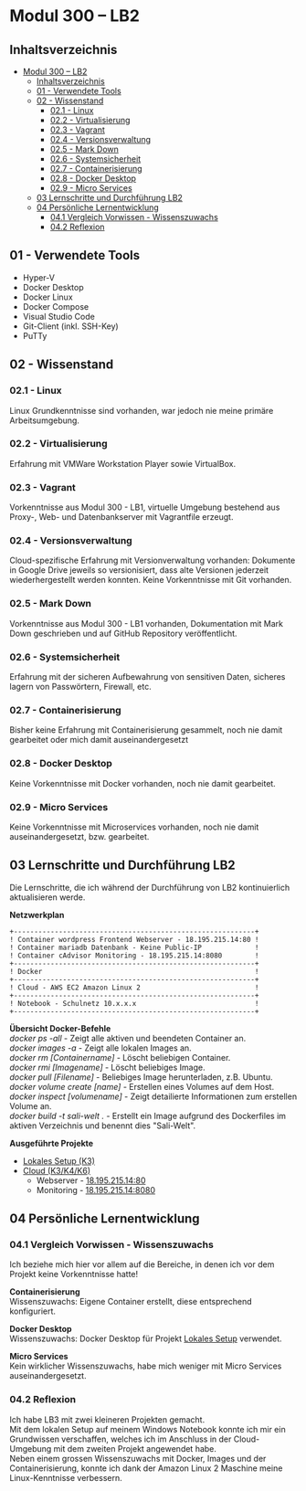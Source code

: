 # Modul 300 – LB2

## Inhaltsverzeichnis
- [Modul 300 – LB2](#modul-300-%E2%80%93-lb2)
  - [Inhaltsverzeichnis](#inhaltsverzeichnis)
  - [01 - Verwendete Tools](#01---verwendete-tools)
  - [02 - Wissenstand](#02---wissenstand)
    - [02.1 - Linux](#021---linux)
    - [02.2 - Virtualisierung](#022---virtualisierung)
    - [02.3 - Vagrant](#023---vagrant)
    - [02.4 - Versionsverwaltung](#024---versionsverwaltung)
    - [02.5 - Mark Down](#025---mark-down)
    - [02.6 - Systemsicherheit](#026---systemsicherheit)
    - [02.7 - Containerisierung](#027---containerisierung)
    - [02.8 - Docker Desktop](#028---docker-desktop)
    - [02.9 - Micro Services](#029---micro-services)
  - [03 Lernschritte und Durchführung LB2](#03-lernschritte-und-durchf%C3%BChrung-lb2)
  - [04 Persönliche Lernentwicklung](#04-pers%C3%B6nliche-lernentwicklung)
    - [04.1 Vergleich Vorwissen - Wissenszuwachs](#041-vergleich-vorwissen---wissenszuwachs)
    - [04.2 Reflexion](#042-reflexion)


## 01 - Verwendete Tools
* Hyper-V
* Docker Desktop
* Docker Linux
* Docker Compose
* Visual Studio Code
* Git-Client (inkl. SSH-Key)
* PuTTy
  
## 02 - Wissenstand

### 02.1 - Linux
Linux Grundkenntnisse sind vorhanden, war jedoch nie meine primäre Arbeitsumgebung.

### 02.2 - Virtualisierung
Erfahrung mit VMWare Workstation Player sowie VirtualBox.

### 02.3 - Vagrant
Vorkenntnisse aus Modul 300 - LB1, virtuelle Umgebung bestehend aus Proxy-, Web- und Datenbankserver mit Vagrantfile erzeugt.  

### 02.4 - Versionsverwaltung
Cloud-spezifische Erfahrung mit Versionverwaltung vorhanden: Dokumente in Google Drive jeweils so versionisiert, dass alte Versionen jederzeit wiederhergestellt werden konnten.
Keine Vorkenntnisse mit Git vorhanden.

### 02.5 - Mark Down
Vorkenntnisse aus Modul 300 - LB1 vorhanden, Dokumentation mit Mark Down geschrieben und auf GitHub Repository veröffentlicht.

### 02.6 - Systemsicherheit
Erfahrung mit der sicheren Aufbewahrung von sensitiven Daten, sicheres lagern von Passwörtern, Firewall, etc.  

### 02.7 - Containerisierung
Bisher keine Erfahrung mit Containerisierung gesammelt, noch nie damit gearbeitet oder mich damit auseinandergesetzt  

### 02.8 - Docker Desktop
Keine Vorkenntnisse mit Docker vorhanden, noch nie damit gearbeitet.  

### 02.9 - Micro Services
Keine Vorkenntnisse mit Microservices vorhanden, noch nie damit auseinandergesetzt, bzw. gearbeitet.  

## 03 Lernschritte und Durchführung LB2
Die Lernschritte, die ich während der Durchführung von LB2 kontinuierlich aktualisieren werde.  

**Netzwerkplan**  
```
+-----------------------------------------------------------+
! Container wordpress Frontend Webserver - 18.195.215.14:80 !
! Container mariadb Datenbank - Keine Public-IP             !
! Container cAdvisor Monitoring - 18.195.215.14:8080        !
+-----------------------------------------------------------+
! Docker                                                    !
+-----------------------------------------------------------+
! Cloud - AWS EC2 Amazon Linux 2                            !
+-----------------------------------------------------------+
! Notebook - Schulnetz 10.x.x.x                             !
+-----------------------------------------------------------+
```

**Übersicht Docker-Befehle**  
*docker ps -all*                                                - Zeigt alle aktiven und beendeten Container an.  
*docker images -a*                                              - Zeigt alle lokalen Images an.  
*docker rm [Containername]*                                     - Löscht beliebigen Container.  
*docker rmi [Imagename]*                                        - Löscht beliebiges Image.  
*docker pull [Filename]*                                        - Beliebiges Image herunterladen, z.B. Ubuntu.  
*docker volume create [name]*                                   - Erstellen eines Volumes auf dem Host.  
*docker inspect [volumename]*                                   - Zeigt detailierte Informationen zum erstellen Volume an.   
*docker build -t sali-welt .*                                   - Erstellt ein Image aufgrund des Dockerfiles im aktiven Verzeichnis und benennt dies "Sali-Welt".  

**Ausgeführte Projekte**
* [Lokales Setup (K3)](Lokales_Setup.md)
* [Cloud (K3/K4/K6)](Cloud.md)  
  - Webserver   - [18.195.215.14:80](http://18.195.215.14:80)  
  - Monitoring  - [18.195.215.14:8080](http://18.195.215.14:8080)  

## 04 Persönliche Lernentwicklung
### 04.1 Vergleich Vorwissen - Wissenszuwachs
Ich beziehe mich hier vor allem auf die Bereiche, in denen ich vor dem Projekt keine Vorkenntnisse hatte!  

**Containerisierung**  
Wissenszuwachs: Eigene Container erstellt, diese entsprechend konfiguriert.  

**Docker Desktop**  
Wissenszuwachs: Docker Desktop für Projekt [Lokales Setup](Lokales_Setup.md) verwendet.

**Micro Services**  
Kein wirklicher Wissenszuwachs, habe mich weniger mit Micro Services auseinandergesetzt.  

### 04.2 Reflexion
Ich habe LB3 mit zwei kleineren Projekten gemacht.  
Mit dem lokalen Setup auf meinem Windows Notebook konnte ich mir ein Grundwissen verschaffen, welches ich im Anschluss in der Cloud-Umgebung mit dem zweiten Projekt angewendet habe.  
Neben einem grossen Wissenszuwachs mit Docker, Images und der Containerisierung, konnte ich dank der Amazon Linux 2 Maschine meine Linux-Kenntnisse verbessern.